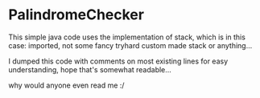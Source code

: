 # PalindromeChecker

This simple java code uses the implementation of stack, which is in this case: imported, not some fancy tryhard custom made stack or anything...

I dumped this code with comments on most existing lines for easy understanding, hope that's somewhat readable...

why would anyone even read me :/
